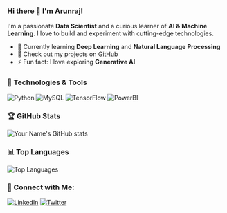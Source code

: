 ### Hi there 👋 I'm Arunraj!

I'm a passionate **Data Scientist** and a curious learner of **AI & Machine Learning**. I love to build and experiment with cutting-edge technologies.

- 🌱 Currently learning **Deep Learning** and **Natural Language Processing**
- 💼 Check out my projects on [GitHub](https://github.com/yourusername)
- ⚡ Fun fact: I love exploring **Generative AI**

### 🔧 Technologies & Tools
![Python](https://img.shields.io/badge/-Python-000?&logo=Python)
![MySQL](https://img.shields.io/badge/-MySQL-000?&logo=mysql)
![TensorFlow](https://img.shields.io/badge/-TensorFlow-000?&logo=TensorFlow)
![PowerBI](https://img.shields.io/badge/-PowerBI-000?&logo=PowerBI)
<!-- Add more relevant tools -->

### 🏆 GitHub Stats
![Your Name's GitHub stats](https://github-readme-stats.vercel.app/api?username=yourusername&show_icons=true&hide=stars&theme=radical)

### 📊 Top Languages
![Top Languages](https://github-readme-stats.vercel.app/api/top-langs/?username=yourusername&layout=compact&theme=radical)

### 🔗 Connect with Me:
[![LinkedIn](https://img.shields.io/badge/-LinkedIn-blue?style=flat-square&logo=linkedin)](https://www.linkedin.com/in/your-linkedin-profile)
[![Twitter](https://img.shields.io/badge/-Twitter-blue?style=flat-square&logo=twitter)](https://twitter.com/yourtwitterhandle)
